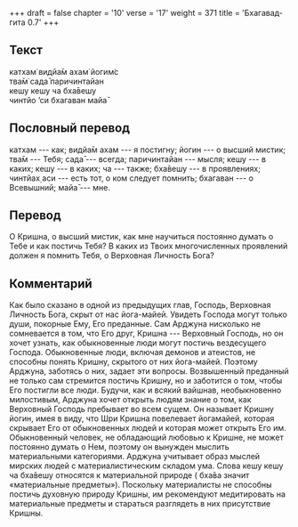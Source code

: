 +++
draft = false
chapter = '10'
verse = '17'
weight = 371
title = 'Бхагавад-гита 0.7'
+++
## Текст

катхам̇ видйа̄м ахам̇ йогим̇с  
тва̄м̇ сада̄ паричинтайан  
кешу кешу ча бха̄вешу  
чинтйо ’си бхагаван майа̄

## Пословный перевод

катхам --- как; видйа̄м ахам --- я постигну; йогин --- о высший мистик;
тва̄м --- Тебя; сада̄ --- всегда; паричинтайан --- мысля; кешу --- в
каких; кешу --- в каких; ча --- также; бха̄вешу --- в проявлениях;
чинтйах̣ аси --- есть тот, о ком следует помнить; бхагаван --- о
Всевышний; майа̄ --- мне.

## Перевод

О Кришна, о высший мистик, как мне научиться постоянно думать о Тебе и
как постичь Тебя? В каких из Твоих многочисленных проявлений должен я
помнить Тебя, о Верховная Личность Бога?

## Комментарий

Как было сказано в одной из предыдущих глав, Господь, Верховная Личность
Бога, скрыт от нас йога-майей. Увидеть Господа могут только души,
покорные Ему, Его преданные. Сам Арджуна нисколько не сомневается в том,
что Его друг, Кришна --- Верховный Господь, но он хочет узнать, как
обыкновенные люди могут постичь вездесущего Господа. Обыкновенные люди,
включая демонов и атеистов, не способны понять Кришну, скрытого от них
йога-майей. Поэтому Арджуна, заботясь о них, задает эти вопросы.
Возвышенный преданный не только сам стремится постичь Кришну, но и
заботится о том, чтобы Его постигли все люди. Будучи, как и всякий
вайшнав, необыкновенно милостивым, Арджуна хочет открыть людям знание о
том, как Верховный Господь пребывает во всем сущем. Он называет Кришну
йогин, имея в виду, что Шри Кришна повелевает йогамайей, которая
скрывает Его от обыкновенных людей и которая может открыть Его им.
Обыкновенный человек, не обладающий любовью к Кришне, не может постоянно
думать о Нем, поэтому он вынужден мыслить материальными категориями.
Арджуна учитывает образ мыслей мирских людей с материалистическим
складом ума. Слова кешу кешу ча бха̄вешу относятся к материальной природе
( бха̄ва значит «материальные предметы»). Поскольку материалисты не
способны постичь духовную природу Кришны, им рекомендуют медитировать на
материальные предметы и стараться разглядеть в них присутствие Кришны.
